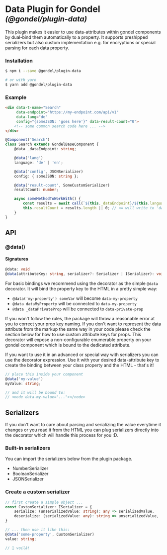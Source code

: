 # Data Plugin for Gondel <small>_(@gondel/plugin-data)_</small>
This plugin makes it easier to use data-attributes within gondel components by dual-bind them
automatically to a property. It supports preshipped serializers but also custom implementation e.g. for encryptions or special parsing for each data property.

### Installation
```bash
$ npm i --save @gondel/plugin-data

# or with yarn
$ yarn add @gondel/plugin-data
```

### Example

```html
<div data-t-name="Search"
     data-endpoint="https://my-endpoint.com/api/v1"
     data-lang="de"
     config="{someJSON: 'goes here'}" data-result-count="0">
    <!-- some common search code here ... -->
</div>
```

```ts
@Component('Search')
class Search extends GondelBaseComponent {
    @data _dataEndpoint: string;

    @data('lang')
    language: 'de' | 'en';

    @data('config', JSONSerializer)
    config: { someJSON: string };

    @data('result-count', SomeCustomSerializer)
    resultCount: number;

    async someMethodToWorkWith() {
        const results = await call(`${this._dataEndpoint}/${this.language}/search?query=bla`);
        this.resultCount = results.length || 0; // <= will write to 'data-result-count'
    }
}
```

## API

### @data()

#### Signatures
```ts
@data: void
@data(attributeKey: string, serializer?: Serializer | ISerializer): void
```

For basic bindings we recommend using the decorator as the simple `@data` decorator. It will bind the property key to the HTML in a pretty simple way:

* `@data('my-property') someVar` will become `data-my-property`
* `@data dataMyProperty` will be connected to `data-my-property`
* `@data _dataPrivateProp` will be connected to `data-private-prop`

If you won't follow the rules, the package will throw a reasonable error at you to correct your prop key naming. If you don't want to represent the data attribute from the markup the same way in your code please check the section below for how to use custom attribute keys for props. This decorator will expose a non-configurable enumerable property on your gondel component which is bound to the dedicated attribute.

If you want to use it in an advanced or special way with serializers you can use the decorator expression.
Use it with your desired data-attribute key to create the binding between your class property and the HTML - that's it!

```ts
// place this inside your component
@data('my-value')
myValue: string;

// and it will be bound to:
// <node data-my-value="..."></node>
```

## Serializers
If you don't want to care about parsing and serializing the value everytime it changes or you read it from the HTML you can plug serializers directly into the decorator which will handle this process for you :D.

### Built-in serializers
You can import the serializers below from the plugin package.

* NumberSerializer
* BooleanSerializer
* JSONSerializer

### Create a custom serializer
```ts
// first create a simple object ...
const CustomSerializer: ISerializer = {
    serialize: (unserializedValue: string): any => serializedValue,
    deserialize: (serializedValue: any): string => unserializedValue,
}

// ... then use it like this:
@data('some-property', CustomSerializer)
value: string;

// 🎉 voilà!
```